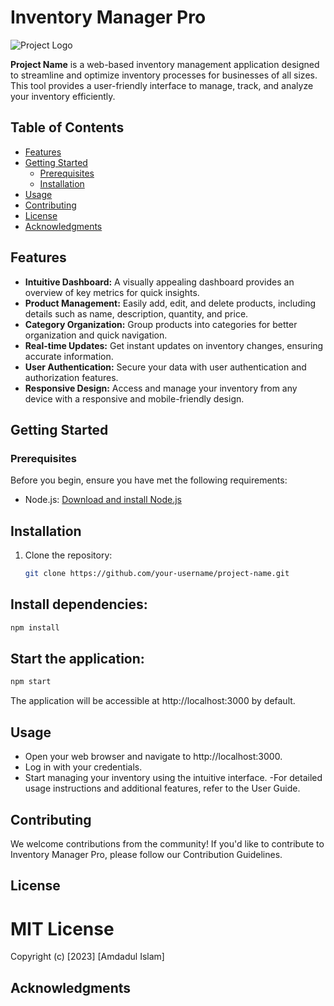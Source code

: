 # Inventory Manager Pro

![Project Logo](path/to/logo.png)

**Project Name** is a web-based inventory management application designed to streamline and optimize inventory processes for businesses of all sizes. This tool provides a user-friendly interface to manage, track, and analyze your inventory efficiently.

## Table of Contents

- [Features](#features)
- [Getting Started](#getting-started)
  - [Prerequisites](#prerequisites)
  - [Installation](#installation)
- [Usage](#usage)
- [Contributing](#contributing)
- [License](#license)
- [Acknowledgments](#acknowledgments)

## Features

- **Intuitive Dashboard:** A visually appealing dashboard provides an overview of key metrics for quick insights.
- **Product Management:** Easily add, edit, and delete products, including details such as name, description, quantity, and price.
- **Category Organization:** Group products into categories for better organization and quick navigation.
- **Real-time Updates:** Get instant updates on inventory changes, ensuring accurate information.
- **User Authentication:** Secure your data with user authentication and authorization features.
- **Responsive Design:** Access and manage your inventory from any device with a responsive and mobile-friendly design.

## Getting Started

### Prerequisites

Before you begin, ensure you have met the following requirements:

- Node.js: [Download and install Node.js](https://nodejs.org/)

## Installation

1. Clone the repository:

   ```bash
   git clone https://github.com/your-username/project-name.git

## Install dependencies:

  ```bash
  npm install
```

## Start the application:

  ```bash
  npm start
```




The application will be accessible at http://localhost:3000 by default.

## Usage
- Open your web browser and navigate to http://localhost:3000.
- Log in with your credentials.
- Start managing your inventory using the intuitive interface.
 -For detailed usage instructions and additional features, refer to the User Guide.

## Contributing
We welcome contributions from the community! If you'd like to contribute to Inventory Manager Pro, please follow our Contribution Guidelines.

## License
# MIT License

Copyright (c) [2023] [Amdadul Islam]



## Acknowledgments


